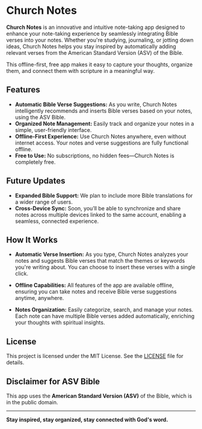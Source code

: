 # Church Notes

**Church Notes** is an innovative and intuitive note-taking app designed to enhance your note-taking experience by seamlessly integrating Bible verses into your notes. Whether you're studying, journaling, or jotting down ideas, Church Notes helps you stay inspired by automatically adding relevant verses from the American Standard Version (ASV) of the Bible.

This offline-first, free app makes it easy to capture your thoughts, organize them, and connect them with scripture in a meaningful way.

## Features

- **Automatic Bible Verse Suggestions:** As you write, Church Notes intelligently recommends and inserts Bible verses based on your notes, using the ASV Bible.
- **Organized Note Management:** Easily track and organize your notes in a simple, user-friendly interface.
- **Offline-First Experience:** Use Church Notes anywhere, even without internet access. Your notes and verse suggestions are fully functional offline.
- **Free to Use:** No subscriptions, no hidden fees—Church Notes is completely free.

## Future Updates

- **Expanded Bible Support:** We plan to include more Bible translations for a wider range of users.
- **Cross-Device Sync:** Soon, you’ll be able to synchronize and share notes across multiple devices linked to the same account, enabling a seamless, connected experience.

## How It Works

- **Automatic Verse Insertion:** As you type, Church Notes analyzes your notes and suggests Bible verses that match the themes or keywords you're writing about. You can choose to insert these verses with a single click.

- **Offline Capabilities:** All features of the app are available offline, ensuring you can take notes and receive Bible verse suggestions anytime, anywhere.

- **Notes Organization:** Easily categorize, search, and manage your notes. Each note can have multiple Bible verses added automatically, enriching your thoughts with spiritual insights.

## License

This project is licensed under the MIT License. See the [LICENSE](./LICENSE) file for details.

## Disclaimer for ASV Bible
This app uses the **American Standard Version (ASV)** of the Bible, which is in the public domain.

---

**Stay inspired, stay organized, stay connected with God's word.**